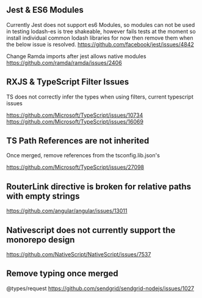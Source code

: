 ## Jest & ES6 Modules

Currently Jest does not support es6 Modules, so modules can not be used in testing
lodash-es is tree shakeable, however fails tests at the moment so install individual common lodash libraries for now then remove them when
the below issue is resolved.
https://github.com/facebook/jest/issues/4842

Change Ramda imports after jest allows native modules
https://github.com/ramda/ramda/issues/2406

## RXJS & TypeScript Filter Issues

TS does not correctly infer the types when using filters, current typescript issues

https://github.com/Microsoft/TypeScript/issues/10734
https://github.com/Microsoft/TypeScript/issues/16069

## TS Path References are not inherited

Once merged, remove references from the tsconfig.lib.json's

https://github.com/Microsoft/TypeScript/issues/27098

## RouterLink directive is broken for relative paths with empty strings

https://github.com/angular/angular/issues/13011

## Nativescript does not currently support the monorepo design

https://github.com/NativeScript/NativeScript/issues/7537

## Remove typing once merged

@types/request
https://github.com/sendgrid/sendgrid-nodejs/issues/1027

